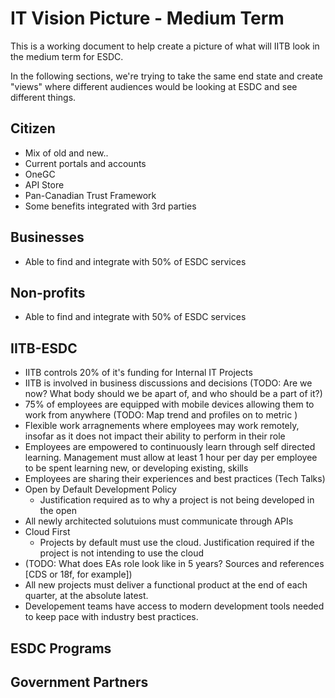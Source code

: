 # IT Vision Picture - Medium Term

This is a working document to help create a picture of what will IITB look in the medium term for ESDC.

In the following sections, we're trying to take the same end state and create "views" where different audiences would be looking at ESDC and see different things.

## Citizen

- Mix of old and new..
- Current portals and accounts
- OneGC
- API Store
- Pan-Canadian Trust Framework
- Some benefits integrated with 3rd parties

## Businesses

- Able to find and integrate with 50% of ESDC services

## Non-profits

- Able to find and integrate with 50% of ESDC services

## IITB-ESDC

- IITB controls 20% of it's funding for Internal IT Projects 
- IITB is involved in business discussions and decisions (TODO: Are we now? What body should we be apart of, and who should be a part of it?)
- 75% of employees are equipped with mobile devices allowing them to work from anywhere (TODO: Map trend and profiles on to metric )
- Flexible work arragnements where employees may work remotely, insofar as it does not impact their ability to perform in their role 
- Employees are empowered to continuously learn through self directed learning. Management must allow at least 1 hour per day per employee to be spent learning new, or developing existing, skills 
- Employees are sharing their experiences and best practices (Tech Talks)
- Open by Default Development Policy 
  - Justification required as to why a project is not being developed in the open
- All newly architected solutuions must communicate through APIs 
- Cloud First
  - Projects by default must use the cloud. Justification required if the project is not intending to use the cloud 
- (TODO: What does EAs role look like in 5 years? Sources and references [CDS or 18f, for example])
- All new projects must deliver a functional product at the end of each quarter, at the absolute latest.
- Developement teams have access to modern development tools needed to keep pace with industry best practices. 

## ESDC Programs

## Government Partners
